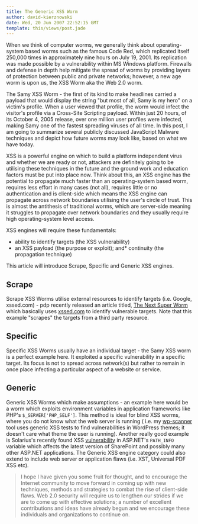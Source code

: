 ```yaml
---
title: The Generic XSS Worm
author: david-kierznowski
date: Wed, 20 Jun 2007 22:52:15 GMT
template: this/views/post.jade
---
```


When we think of computer worms, we generally think about operating-system based worms such as the famous Code Red, which replicated itself 250,000 times in approximately nine hours on July 19, 2001. Its replication was made possible by a vulnerability within MS Windows platform. Firewalls and defense in depth help mitigate the spread of worms by providing layers of protection between public and private networks; however, a new age worm is upon us, the XSS Worm aka the Web 2.0 worm.

The Samy XSS Worm - the first of its kind to make headlines carried a payload that would display the string "but most of all, Samy is my hero" on a victim's profile. When a user viewed that profile, the worm would infect the visitor's profile via a Cross-Site Scripting payload. Within just 20 hours, of its October 4, 2005 release, over one million user profiles were infected, making Samy one of the fastest spreading viruses of all time. In this post, I am going to summarize several publicly discussed JavaScript Malware techniques and depict how future worms may look like, based on what we have today.

XSS is a powerful engine on which to build a platform independent virus and whether we are ready or not, attackers are definitely going to be utilising these techniques in the future and the ground work and education factors must be put into place now. Think about this, an XSS engine has the potential to propagate much faster than an operating-system based worm, requires less effort in many cases (not all), requires little or no authentication and is client-side which means the XSS engine can propagate across network boundaries utilising the user's circle of trust. This is almost the antithesis of traditional worms, which are server-side meaning it struggles to propagate over network boundaries and they usually require high operating-system level access.

XSS engines will require these fundamentals:

* ability to identify targets (the XSS vulnerability)
* an XSS payload (the purpose or exploit); and* continuity (the propagation technique)

This article will introduce Scrape, Specific and Generic XSS engines.

## Scrape

Scrape XSS Worms utilise external resources to identify targets (i.e. Google, xssed.com) - pdp recently released an article titled, [The Next Super Worm](/blog/the-next-super-worm) which basically uses [xssed.com](http://xssed.com) to identify vulnerable targets.  Note that this example "scrapes" the targets from a third party resource.

## Specific

Specific XSS Worms usually have an individual target - the Samy XSS worm is a perfect example here. It exploited a specific vulnerability in a specific target. Its focus is not to spread across network(s) but rather to remain in once place infecting a particular aspect of a website or service.

## Generic

Generic XSS Worms which make assumptions - an example here would be a worm which exploits environment variables in application frameworks like PHP's `$_SERVER['PHP_SELF']`. This method is ideal for blind XSS worms, where you do not know what the web server is running ( i.e. my [wp-scanner](http://michaeldaw.org/news/news-100607/) tool uses generic XSS tests to find vulnerabilities in WordPress themes; it doesn't care what theme the user is running). Another really good example is Solarius's recently found XSS [vulnerability](http://www.securityfocus.com/bid/23832) in ASP.NET's `PATH_INFO` variable which affects the latest version of SharePoint and possibly many other ASP.NET applications. The Generic XSS engine category could also extend to include web server or application flaws (i.e. XST, Universal PDF XSS etc).

> I hope I have given you some fruit for thought, and to encourage the Internet community to move forward in coming up with new techniques, methods and strategies to combat the rise of client-side flaws. Web 2.0 security will require us to lengthen our strides if we are to come up with effective solutions; a number of excellent contributions and ideas have already begun and we encourage these individuals and organizations to continue on.
